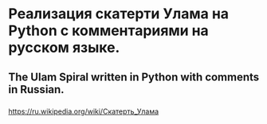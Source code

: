 # Реализация скатерти Улама на Python с комментариями на русском языке. 
## The Ulam Spiral written in Python with comments in Russian.

###
https://ru.wikipedia.org/wiki/Скатерть_Улама
